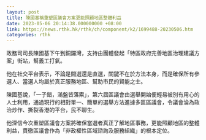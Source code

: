 ```yaml
---
layout: post
title: 陳國基稱重塑區議會方案更能照顧地區整體利益
date: 2023-05-06 20:14:38.000000000 +08:00
link: https://news.rthk.hk/rthk/ch/component/k2/1699488-20230506.htm
categories: rthk
---
```


政務司司長陳國基下午到銅鑼灣，支持由團體發起「特區政府完善地區治理建議方案」街站，幫義工打氣。

他在社交平台表示，不論是間選還是直選，關鍵不在於方法本身，而是確保所有參選人、當選人均屬於真正服務地區、幫助市民的賢能之士。

陳國基說，「一子錯，滿盤皆落索」，第六屆區議會由選舉開始便輕易被別有用心的人士利用，通過現行的相對單一、簡單的選舉方法進據多區區議會，令議會淪為政治炒作、撕裂香港的平台，民不聊生。

他深信今次重塑區議會方案將確保當選者真正了解地區事務，更能照顧地區的整體利益，貫徹區議會作為「非政權性區域諮詢及服務組織」的根本定位。
